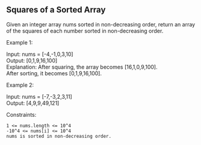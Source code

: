 ## Squares of a Sorted Array

Given an integer array nums sorted in non-decreasing order, return an array of the squares of each number sorted in non-decreasing order.

 

Example 1:

Input: nums = [-4,-1,0,3,10]  
Output: [0,1,9,16,100]  
Explanation: After squaring, the array becomes [16,1,0,9,100].  
After sorting, it becomes [0,1,9,16,100].

Example 2:

Input: nums = [-7,-3,2,3,11]  
Output: [4,9,9,49,121]

 

Constraints:

    1 <= nums.length <= 10^4
    -10^4 <= nums[i] <= 10^4
    nums is sorted in non-decreasing order.

